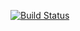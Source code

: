 [![Build Status](https://travis-ci.org/davedoesdev/build-couchdb-travis.png)](https://travis-ci.org/davedoesdev/build-couchdb-travis)
